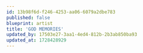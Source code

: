 ```yaml
---
id: 13b98f6d-f246-4253-aa06-6079a2dbe783
published: false
blueprint: artist
title: 'GOD MEMORIES'
updated_by: 17503e27-3aa1-4ed4-812b-2b3ab850ba93
updated_at: 1728428929
---
```

